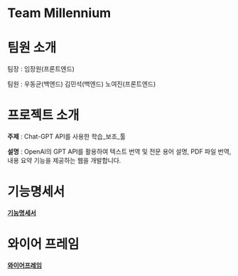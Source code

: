 # Team Millennium
# 팀원 소개
팀장 : 임장원(프론트엔드)
  
팀원 : 우동균(백엔드) 김민석(백엔드) 노여진(프론트엔드)
# 프로젝트 소개
**주제** : Chat-GPT API를 사용한 학습_보조_툴

**설명** : OpenAI의 GPT API를 활용하여 텍스트 번역 및 전문 용어 설명, PDF 파일 번역, 내용 요약 기능을 제공하는 웹을 개발합니다.
# 기능명세서
[**기능명세서**](https://docs.google.com/spreadsheets/d/14hV-cYWHcQltHZaSYZei9mHnLadbarWCdi4L3RrmpHw/edit?gid=0#gid=0)
# 와이어 프레임
[**와이어프레임**](https://github.com/user-attachments/files/16285077/default.pdf)

